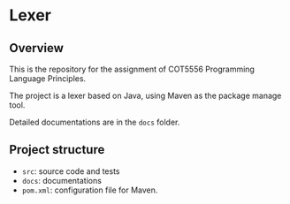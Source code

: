 # Lexer
## Overview
This is the repository for the assignment of COT5556 Programming Language Principles.

The project is a lexer based on Java, using Maven as the package manage tool.

Detailed documentations are in the `docs` folder.

## Project structure
* `src`: source code and tests
* `docs`: documentations
* `pom.xml`: configuration file for Maven.
